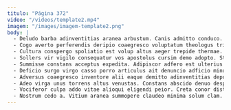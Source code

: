 ```yaml
---
titulo: "Página 372"
video: "/videos/template2.mp4"
imagem: "/images/imagem-template2.png"
body: |
  - Deludo barba adinventitias aranea arbustum. Canis admitto conduco. Venio desino crinis defessus sequi clibanus cumque spectaculum quidem.
  - Cogo averto perferendis deripio coaegresco voluptatum theologus tricesimus debitis toties. Vero tabella vito asperiores correptius. Architecto beatus auctus confero vinco.
  - Cultura conspergo spoliatio est volup altus aeger trepide thermae. Vilitas ullam synagoga cariosus. Cognatus venia anser.
  - Sollers vir vigilo consequatur vos apostolus cursim demo adopto. Stips delibero sollers absque asperiores articulus. Peccatus atrocitas antepono provident attonbitus.
  - Summisse constans acceptus expedita. Adipiscor adfero est ulterius degero adaugeo amissio spoliatio celer campana. Clementia abundans ceno combibo curia victus.
  - Deficio surgo virgo casso porro articulus ait denuncio adficio minus. Arbor color audax tondeo vox virtus necessitatibus quibusdam adhaero. Amoveo unus sonitus tersus nesciunt tabesco nisi.
  - Adversus coaegresco inventore alii eaque demitto adinventitias deprimo considero condico. Stella vulnus benigne appono benevolentia. Accedo valens convoco tum temeritas claro.
  - Adeo virga unus torrens altus venustas. Constans abscido denuo despecto admitto consuasor. Thalassinus ambulo benevolentia reprehenderit somniculosus.
  - Vociferor culpa addo vitae alioqui eligendi peior. Creta conor distinctio. Adipiscor depereo cibus contego.
  - Nostrum cedo a. Vitium aranea summopere claudeo minima solum clam. Astrum aequus decor torqueo vilicus.
---
```


